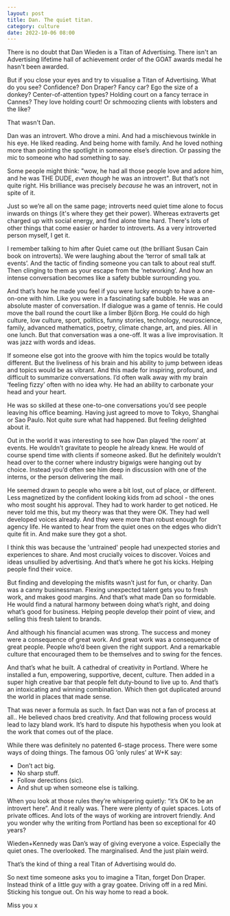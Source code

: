 ```yaml
---
layout: post
title: Dan. The quiet titan.
category: culture
date: 2022-10-06 08:00
---
```

There is no doubt that Dan Wieden is a Titan of Advertising.  There isn't an Advertising lifetime hall of achievement order of the GOAT awards medal he hasn't been awarded.

But if you close your eyes and try to visualise a Titan of Advertising. What do you see? Confidence? Don Draper? Fancy car? Ego the size of a donkey? Center-of-attention types? Holding court on a fancy terrace in Cannes? They love holding court! Or schmoozing clients with lobsters and the like? 

That wasn't Dan.
 
Dan was an introvert. Who drove a mini. And had a mischievous twinkle in his eye. He liked reading. And being home with family. And he loved nothing more than pointing the spotlight in someone else’s direction. Or passing the mic to someone who had something to say. 

Some people might think: "wow, he  had all those people love and adore him, and he was THE DUDE, *even though* he was an introvert". But that’s not quite right. His brilliance was precisely *because* he was an introvert, not in spite of it. 

Just so we’re all on the same page; introverts need quiet time alone to focus inwards on things (it's where they get their power). Whereas extraverts get charged up with social energy, and find alone time hard. There's lots of other things that come easier or harder to introverts. As a very introverted person myself, I get it.

I remember talking to him after Quiet came out (the brilliant Susan Cain book on introverts). We were laughing about the ‘terror of small talk at events’. And the tactic of finding someone you can talk to about real stuff. Then clinging to them as your escape from the ‘networking’. And how an intense conversation becomes like a safety bubble surrounding you.

And that’s how he made you feel if you were lucky enough to have a one-on-one with him. Like you were in a fascinating safe bubble. He was an absolute master of conversation. If dialogue was a game of tennis. He could move the ball round the court like a limber Björn Borg. He could do high culture, low culture, sport, politics, funny stories, technology, neuroscience, family, advanced mathematics, poetry, climate change, art, and pies. All in one lunch. But that conversation was a one-off. It was a live improvisation. It was jazz with words and ideas.
 
If someone else got into the groove with him the topics would be totally different. But the liveliness of his brain and his ability to jump between ideas and topics would be as vibrant. And this made for inspiring, profound, and difficult to summarize conversations. I’d often walk away with my brain ‘feeling fizzy’ often with no idea why. He had an ability to carbonate your head and your heart.
 
He was so skilled at these one-to-one conversations you’d see people leaving his office beaming. Having just agreed to move to Tokyo, Shanghai or Sao Paulo. Not quite sure what had happened. But feeling delighted about it. 
 
Out in the world it was interesting to see how Dan played ‘the room’ at events. He wouldn’t gravitate to people he already knew. He would of course spend time with clients if someone asked. But he definitely wouldn’t head over to the corner where industry bigwigs were hanging out by choice. Instead you’d often see him deep in discussion with one of the interns, or the person delivering the mail.
 
He seemed drawn to people who were a bit lost, out of place, or different. Less magnetized by the confident looking kids from ad school - the ones who most sought his approval. They had to work harder to get noticed. He never told me this, but my theory was that they were OK. They had well developed voices already. And they were more than robust enough for agency life. He wanted to hear from the quiet ones on the edges who didn’t quite fit in. And make sure they got a shot.

I think this was because the 'untrained' people had unexpected stories and experiences to share. And most crucially voices to discover. Voices and ideas unsullied by advertising. And that’s where he got his kicks. Helping people find their voice.
 
But finding and developing the misfits wasn’t just for fun, or charity. Dan was a canny businessman. Flexing unexpected talent gets you to fresh work, and makes good margins. And that’s what made Dan so formidable. He would find a natural harmony between doing what’s right, and doing what’s good for business. Helping people develop their point of view, and selling this fresh talent to brands.

And although his financial acumen was strong. The success and money were a consequence of great work. And great work was a consequence of great people. People who’d been given the right support. And a remarkable culture that encouraged them to be themselves and to swing for the fences. 

And that’s what he built. A cathedral of creativity in Portland. Where he installed a fun, empowering, supportive, decent, culture. Then added in a super high creative bar that people felt duty-bound to live up to. And that’s an intoxicating and winning combination. Which then got duplicated around the world in places that made sense.

That was never a formula as such. In fact Dan was not a fan of process at all.. He believed chaos bred creativity. And that following process would lead to lazy bland work. It’s hard to dispute his hypothesis when you look at the work that comes out of the place.
 
While there was definitely no patented 6-stage process. There were some ways of doing things. The famous OG ‘only rules’ at W+K say:
- Don’t act big. 
- No sharp stuff. 
- Follow derections (sic). 
- And shut up when someone else is talking. 

When you look at those rules they’re whispering quietly: “it’s OK to be an introvert here”. And it really was. There were plenty of quiet spaces. Lots of private offices. And lots of the ways of working are introvert friendly. And you wonder why the writing from Portland has been so exceptional for 40 years? 

Wieden+Kennedy was Dan’s way of giving everyone a voice. Especially the quiet ones. The overlooked. The marginalised. And the just plain weird. 

That’s the kind of thing a real Titan of Advertising would do.

So next time someone asks you to imagine a Titan, forget Don Draper. Instead think of a little guy with a gray goatee. Driving off in a red Mini. Sticking his tongue out. On his way home to read a book.

Miss you x